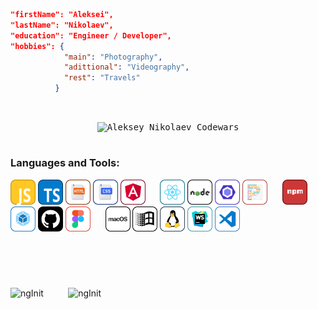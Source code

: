 <div align="left">
    
```json
"firstName": "Aleksei",
"lastName": "Nikolaev",
"education": "Engineer / Developer",
"hobbies": {
            "main": "Photography",
            "adittional": "Videography",
            "rest": "Travels"
          }
```
    
</div>

<div align="center">
    
<br>
<p>
    <kbd><img height="34" src="https://www.codewars.com/users/Aleksey_Nikolaev/badges/large?theme=light" alt="Aleksey Nikolaev Codewars"></kbd>
</p>
</div>
<h1></h1>
<h3>Languages and Tools:</h3>
<p>
    <img src="/ICONS/JS_R.svg" alt="JavaScript" width="40" height="40"/>
    <img src="/ICONS/TS_R.svg" alt="TypeScript" width="40" height="40"/>
    <img src="/ICONS/HTML_R.svg" alt="HTML" width="40" height="40"/>
    <img src="/ICONS/CSS_R.svg" alt="CSS" width="40" height="40"/>
    <img src="/ICONS/Angular_R.svg" alt="Angular" width="40" height="40"/>
    &#160;&#160;&#160;&#160;
    <img src="/ICONS/React_R.svg" alt="React" width="40" height="40"/>
    <img src="/ICONS/NodeJS_R.svg" alt="Node.js" width="40" height="40" />
    <img src="/ICONS/ESLint_R.svg" alt="ESLint" width="40" height="40" />
    <img src="/ICONS/Prettier_R.svg" alt="Prettier" width="40" height="40" />
    &#160;&#160;&#160;&#160;
    <img src="/ICONS/NPM_R.svg" alt="NPM" width="40" height="40" />
    <img src="/ICONS/Webpack_R.svg" alt="Webpack" width="40" height="40"/>
    <img src="/ICONS/GitHub_R.svg" alt="GitHub" width="40" height="40"/>
    <img src="/ICONS/Figma_R.svg" alt="Figma" width="40" height="40"/>
    &#160;&#160;&#160;&#160;
    <img src="/ICONS/MacOS_R.svg" alt="MacOS" width="40" height="40" />
    <img src="/ICONS/Windows_R.svg" alt="Windows" width="40" height="40" />
    <img src="/ICONS/Linux_R.svg" alt="Linux" width="40" height="40" />
    <img src="/ICONS/WebStorm_R.svg" alt="WebStorm" width="40" height="40" />
    <img src="/ICONS/VSCode_R.svg" alt="VSCode" width="40" height="40" />
    
</p>
<h1></h1>
<br><br>
<p align="left">
    <img width="335" src="https://github-readme-stats.vercel.app/api/top-langs?username=ngInit&show_icons=true&locale=en&layout=compact" alt="ngInit"/>
    &#160;&#160;&#160;&#160;&#160;&#160;&#160;&#160;
    <img width="470" src="https://github-readme-streak-stats.herokuapp.com/?user=ngInit&" alt="ngInit"/>
</p>
<br>


